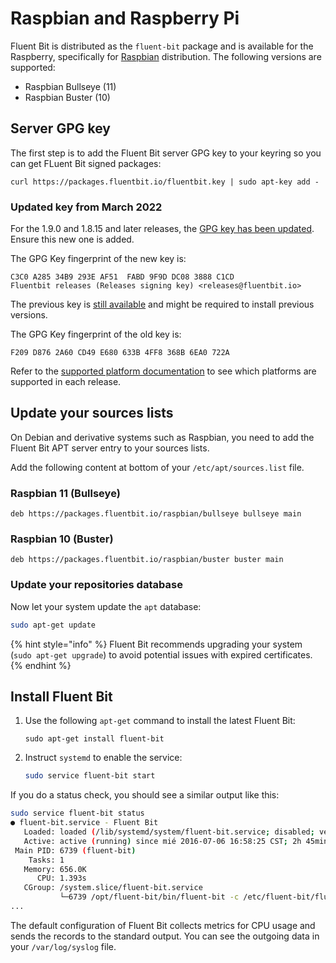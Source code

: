 # Raspbian and Raspberry Pi

Fluent Bit is distributed as the `fluent-bit` package and is available for the
Raspberry, specifically for [Raspbian](http://raspbian.org) distribution. The
following versions are supported:

* Raspbian Bullseye (11)
* Raspbian Buster (10)

## Server GPG key

The first step is to add the Fluent Bit server GPG key to your keyring so you
can get FLuent Bit signed packages:

```shell
curl https://packages.fluentbit.io/fluentbit.key | sudo apt-key add -
```

### Updated key from March 2022

For the 1.9.0 and 1.8.15 and later releases, the
[GPG key has been updated](https://packages.fluentbit.io/fluentbit.key). Ensure
this new one is added.

The GPG Key fingerprint of the new key is:

```text
C3C0 A285 34B9 293E AF51  FABD 9F9D DC08 3888 C1CD
Fluentbit releases (Releases signing key) <releases@fluentbit.io>
```

The previous key is [still available](https://packages.fluentbit.io/fluentbit-legacy.key)
and might be required to install previous versions.

The GPG Key fingerprint of the old key is:

```text
F209 D876 2A60 CD49 E680 633B 4FF8 368B 6EA0 722A
```

Refer to the [supported platform documentation](./../supported-platforms.md) to see
which platforms are supported in each release.

## Update your sources lists

On Debian and derivative systems such as Raspbian, you need to add the Fluent Bit
APT server entry to your sources lists.

Add the following content at bottom of your `/etc/apt/sources.list` file.

### Raspbian 11 (Bullseye)

```text
deb https://packages.fluentbit.io/raspbian/bullseye bullseye main
```

### Raspbian 10 (Buster)

```text
deb https://packages.fluentbit.io/raspbian/buster buster main
```

### Update your repositories database

Now let your system update the `apt` database:

```bash
sudo apt-get update
```

{% hint style="info" %}
Fluent Bit recommends upgrading your system (`sudo apt-get upgrade`) to avoid
potential issues with expired certificates.
{% endhint %}

## Install Fluent Bit

1. Use the following `apt-get` command to install the latest Fluent Bit:

   ```shell
   sudo apt-get install fluent-bit
   ```

1. Instruct `systemd` to enable the service:

   ```bash
   sudo service fluent-bit start
   ```

If you do a status check, you should see a similar output like this:

```bash
sudo service fluent-bit status
● fluent-bit.service - Fluent Bit
   Loaded: loaded (/lib/systemd/system/fluent-bit.service; disabled; vendor preset: enabled)
   Active: active (running) since mié 2016-07-06 16:58:25 CST; 2h 45min ago
 Main PID: 6739 (fluent-bit)
    Tasks: 1
   Memory: 656.0K
      CPU: 1.393s
   CGroup: /system.slice/fluent-bit.service
           └─6739 /opt/fluent-bit/bin/fluent-bit -c /etc/fluent-bit/fluent-bit.conf
...
```

The default configuration of Fluent Bit collects metrics for CPU usage and
sends the records to the standard output. You can see the outgoing data in your
`/var/log/syslog` file.
